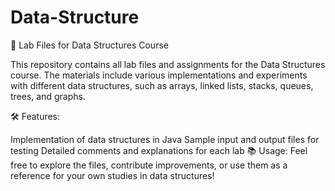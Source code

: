 # Data-Structure
📁 Lab Files for Data Structures Course

This repository contains all lab files and assignments for the Data Structures course. The materials include various implementations and experiments with different data structures, such as arrays, linked lists, stacks, queues, trees, and graphs.

🛠 Features:

Implementation of data structures in Java
Sample input and output files for testing
Detailed comments and explanations for each lab
📚 Usage: Feel free to explore the files, contribute improvements, or use them as a reference for your own studies in data structures!

